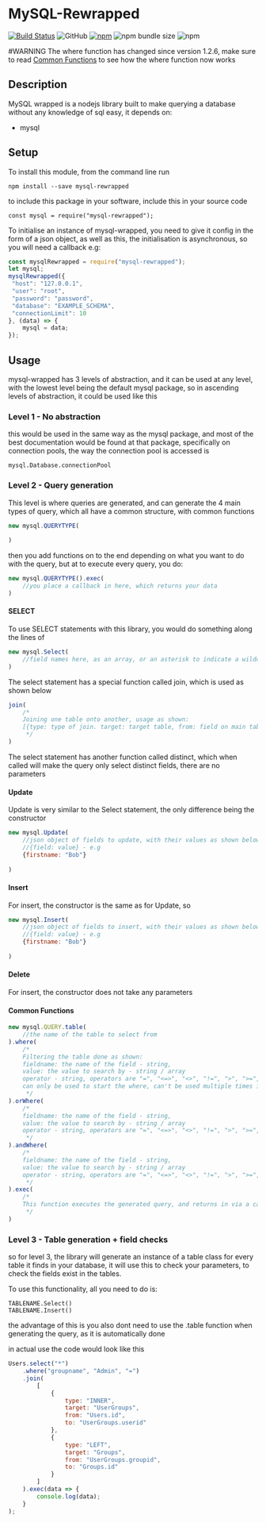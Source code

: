 # MySQL-Rewrapped

[![Build Status](https://img.shields.io/travis/com/the-jonsey/mysql-rewrapped/master.svg?style=flat-square)](https://travis-ci.com/The-Jonsey/mysql-rewrapped)
![GitHub](https://img.shields.io/github/license/the-jonsey/mysql-rewrapped.svg?style=flat-square)
[![npm](https://img.shields.io/npm/dt/mysql-rewrapped.svg?style=flat-square)](https://www.npmjs.com/package/mysql-rewrapped)
![npm bundle size](https://img.shields.io/bundlephobia/min/mysql-rewrapped.svg?style=flat-square)
![npm](https://img.shields.io/npm/v/mysql-rewrapped.svg?style=flat-square)

#WARNING
The where function has changed since version 1.2.6, make sure to read [Common Functions](#common-functions) to see how the where function now works

## Description
MySQL wrapped is a nodejs library built to make querying a database without any knowledge of sql easy,
it depends on:
- mysql

## Setup

To install this module, from the command line run

`npm install --save mysql-rewrapped`

to include this package in your software, include this in your source code

`const mysql = require("mysql-rewrapped");`

To initialise an instance of mysql-wrapped, you need to give it config in the form of a json object,
as well as this, the initialisation is asynchronous, so you will need a callback e.g:

```js
const mysqlRewrapped = require("mysql-rewrapped");
let mysql;
mysqlRewrapped({
 "host": "127.0.0.1",
 "user": "root",
 "password": "password",
 "database": "EXAMPLE_SCHEMA",
 "connectionLimit": 10
}, (data) => {
    mysql = data;
});
```

## Usage

mysql-wrapped has 3 levels of abstraction, and it can be used at any level, with the lowest level being the default mysql package, so in ascending levels of abstraction, it could be used like this

### Level 1 - No abstraction

this would be used in the same way as the mysql package, and most of the best documentation would be found at that package, specifically on connection pools,
the way the connection pool is accessed is

`mysql.Database.connectionPool`

### Level 2 - Query generation

This level is where queries are generated, and can generate the 4 main types of query, which all have a common structure, with common functions

```js
new mysql.QUERYTYPE(
    
)
```
then you add functions on to the end depending on what you want to do with the query, but at to execute every query, you do:
```js
new mysql.QUERYTYPE().exec(
    //you place a callback in here, which returns your data
)
```
#### SELECT

To use SELECT statements with this library, you would do something along the lines of

```js
new mysql.Select(
    //field names here, as an array, or an asterisk to indicate a wildcard
)
```

The select statement has a special function called join, which is used as shown below
```js
join(
    /*
    Joining one table onto another, usage as shown:
    [{type: type of join. target: target table, from: field on main table, to: field on joining table}]
     */
)
```

The select statement has another function called distinct, which when called will make the query only select distinct fields, there are no parameters

#### Update

Update is very similar to the Select statement, the only difference being the constructor

```js
new mysql.Update(
    //json object of fields to update, with their values as shown below
    //{field: value} - e.g
    {firstname: "Bob"}
    
)
```

#### Insert
For insert, the constructor is the same as for Update, so
```js
new mysql.Insert(
    //json object of fields to insert, with their values as shown below
    //{field: value} - e.g
    {firstname: "Bob"}
    
)
```

#### Delete
For insert, the constructor does not take any parameters

#### Common Functions
```js
new mysql.QUERY.table(
    //the name of the table to select from
).where(
    /*
    Filtering the table done as shown:
    fieldname: the name of the field - string,
    value: the value to search by - string / array
    operator - string, operators are "=", "<=>", "<>", "!=", ">", ">=", "<", "<=", "like"
    can only be used to start the where, can't be used multiple times in a query
     */
).orWhere(
    /*
    fieldname: the name of the field - string,
    value: the value to search by - string / array
    operator - string, operators are "=", "<=>", "<>", "!=", ">", ">=", "<", "<=", "like"
     */
).andWhere(
    /*
    fieldname: the name of the field - string,
    value: the value to search by - string / array
    operator - string, operators are "=", "<=>", "<>", "!=", ">", ">=", "<", "<=", "like"
     */
).exec(
    /*
    This function executes the generated query, and returns in via a callback function
     */
)
```

### Level 3 - Table generation + field checks

so for level 3, the library will generate an instance of a table class for every table it finds in your database, it will use this to check your parameters, to check the fields exist in the tables.

To use this functionality, all you need to do is:

```
TABLENAME.Select()
TABLENAME.Insert()
```

the advantage of this is you also dont need to use the .table function when generating the query, as it is automatically done

in actual use the code would look like this

```js
Users.select("*")
    .where("groupname", "Admin", "=")
    .join(
        [
            {
                type: "INNER",
                target: "UserGroups",
                from: "Users.id",
                to: "UserGroups.userid"
            },
            {
                type: "LEFT",
                target: "Groups",
                from: "UserGroups.groupid",
                to: "Groups.id"
            }
        ]
    ).exec(data => {
        console.log(data);
    }
);
```
